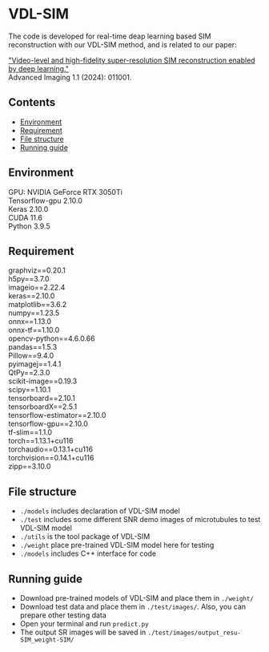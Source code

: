 # VDL-SIM
The code is developed for real-time deap learning based SIM reconstruction with our VDL-SIM method, and is related to our paper:

["Video-level and high-fidelity super-resolution SIM reconstruction enabled by deep learning." ](https://www.researching.cn/articles/OJ9d57848ca063ca8d/html)<br>
Advanced Imaging 1.1 (2024): 011001.


## Contents
- [Environment](#Environment)
- [Requirement](#Requirement)
- [File structure](#Filestructure)
- [Running guide](#Runningguide)

## Environment
GPU: NVIDIA GeForce RTX 3050Ti  
Tensorflow-gpu 2.10.0  
Keras 2.10.0  
CUDA 11.6  
Python 3.9.5  

## Requirement
graphviz==0.20.1  
h5py==3.7.0  
imageio==2.22.4  
keras==2.10.0  
matplotlib==3.6.2  
numpy==1.23.5  
onnx==1.13.0  
onnx-tf==1.10.0  
opencv-python==4.6.0.66  
pandas==1.5.3  
Pillow==9.4.0  
pyimagej==1.4.1  
QtPy==2.3.0  
scikit-image==0.19.3  
scipy==1.10.1  
tensorboard==2.10.1  
tensorboardX==2.5.1  
tensorflow-estimator==2.10.0  
tensorflow-gpu==2.10.0  
tf-slim==1.1.0  
torch==1.13.1+cu116  
torchaudio==0.13.1+cu116  
torchvision==0.14.1+cu116  
zipp==3.10.0  

## File structure
- ```./models``` includes declaration of VDL-SIM model  
- ```./test``` includes some different SNR demo images of microtubules to test VDL-SIM model  
- ```./utils``` is the tool package of VDL-SIM  
- ```./weight``` place pre-trained VDL-SIM model here for testing
- ```./models``` includes C++ interface for code

## Running guide
- Download pre-trained models of VDL-SIM and place them in ```./weight/```   
- Download test data and place them in ```./test/images/```. Also, you can prepare other testing data
- Open your terminal and run ```predict.py```
- The output SR images will be saved in ```./test/images/output_resu-SIM_weight-SIM/```
